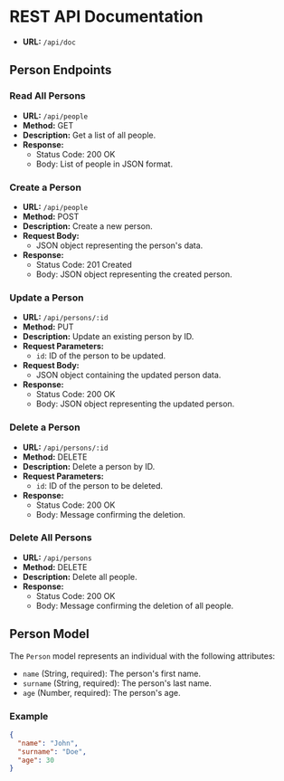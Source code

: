 # REST API Documentation
- **URL:** `/api/doc`

## Person Endpoints

### Read All Persons
- **URL:** `/api/people`
- **Method:** GET
- **Description:** Get a list of all people.
- **Response:**
  - Status Code: 200 OK
  - Body: List of people in JSON format.

### Create a Person
- **URL:** `/api/people`
- **Method:** POST
- **Description:** Create a new person.
- **Request Body:**
  - JSON object representing the person's data.
- **Response:**
  - Status Code: 201 Created
  - Body: JSON object representing the created person.

### Update a Person
- **URL:** `/api/persons/:id`
- **Method:** PUT
- **Description:** Update an existing person by ID.
- **Request Parameters:**
  - `id`: ID of the person to be updated.
- **Request Body:**
  - JSON object containing the updated person data.
- **Response:**
  - Status Code: 200 OK
  - Body: JSON object representing the updated person.

### Delete a Person
- **URL:** `/api/persons/:id`
- **Method:** DELETE
- **Description:** Delete a person by ID.
- **Request Parameters:**
  - `id`: ID of the person to be deleted.
- **Response:**
  - Status Code: 200 OK
  - Body: Message confirming the deletion.

### Delete All Persons
- **URL:** `/api/persons`
- **Method:** DELETE
- **Description:** Delete all people.
- **Response:**
  - Status Code: 200 OK
  - Body: Message confirming the deletion of all people.

## Person Model

The `Person` model represents an individual with the following attributes:

- `name` (String, required): The person's first name.
- `surname` (String, required): The person's last name.
- `age` (Number, required): The person's age.

### Example

```json
{
  "name": "John",
  "surname": "Doe",
  "age": 30
}

